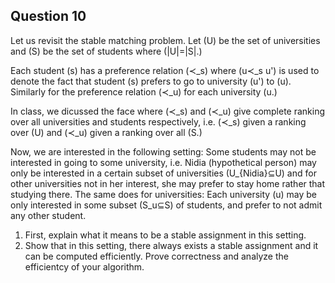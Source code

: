 ## Question 10
Let us revisit the stable matching problem. Let \(U\) be the set of universities and \(S\) be the set of students where \(|U|=|S|.\)

Each student \(s\) has a preference relation \(≺_s\) where \(u≺_s u'\) is used to denote the fact that student \(s\) prefers to go to university \(u'\) to \(u\). Similarly for the preference relation \(≺_u\) for each university \(u.\)

In class, we dicussed the face where \(≺_s\) and \(≺_u\) give complete ranking over all universities and students respectively, i.e. \(≺_s\) given a ranking over \(U\) and \(≺_u\) given a ranking over all \(S.\)

Now, we are interested in the following setting: Some students may not be interested in going to some university, i.e. Nidia (hypothetical person) may only be interested in a certain subset of universities \(U_{Nidia}⊆U\) and for other universities not in her interest, she may prefer to stay home rather that studying there. The same does for universities: Each university \(u\) may be only interested in some subset \(S_u⊆S\) of students, and prefer to not admit any other student.

1) First, explain what it means to be a stable assignment in this setting.
2) Show that in this setting, there always exists a stable assignment and it can be computed efficiently. Prove correctness and analyze the efficientcy of your algorithm.
